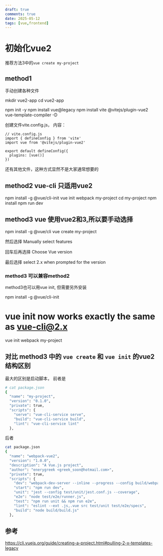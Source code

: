 ```yaml
---
draft: true
comments: true
date: 2025-05-12
tags: [vue,frontend]
---
```


# 初始化vue2
推荐方法3中的`vue create my-project`

## method1
手动创建各种文件

mkdir vue2-app
cd vue2-app

npm init -y
npm install vue@legacy
npm install vite @vitejs/plugin-vue2 vue-template-compiler -D


创建文件vite.config.js， 内容：
```
// vite.config.js
import { defineConfig } from 'vite'
import vue from '@vitejs/plugin-vue2'

export default defineConfig({
  plugins: [vue()]
})
```
还有其他文件，这种方式显然不是大家通常想要的

## method2 vue-cli 只适用vue2

npm install -g @vue/cli-init
vue init webpack my-project
cd my-project
npm install
npm run dev

## method3 vue 使用vue2和3,所以要手动选择

npm install -g @vue/cli
vue create my-project

然后选择 Manually select features

回车后再选择 Choose Vue version

最后选择 select 2.x when prompted for the version

### method3 可以兼容method2
method3也可以用vue init, 但需要另外安装

npm install -g @vue/cli-init
# vue init now works exactly the same as vue-cli@2.x
vue init webpack my-project


## 对比 method3 中的 `vue create` 和 `vue init` 的vue2结构区别

最大的区别是启动脚本， 前者是
```sh
# cat package.json
{                       
  "name": "my-project",               
  "version": "0.1.0",               
  "private": true,                    
  "scripts": {                    
    "serve": "vue-cli-service serve", 
    "build": "vue-cli-service build",
    "lint": "vue-cli-service lint"                                  
  },   
```
后者
```sh
cat package.json
{                                       
  "name": "webpack-vue2",                
  "version": "1.0.0",         
  "description": "A Vue.js project",                                                            
  "author": "enerygreek <greek_soon@hotmail.com>",
  "private": true,                    
  "scripts": {                                                                                  
    "dev": "webpack-dev-server --inline --progress --config build/webpack.dev.conf.js",
    "start": "npm run dev",
    "unit": "jest --config test/unit/jest.conf.js --coverage",
    "e2e": "node test/e2e/runner.js",
    "test": "npm run unit && npm run e2e",
    "lint": "eslint --ext .js,.vue src test/unit test/e2e/specs",
    "build": "node build/build.js"
  },
```


## 参考
https://cli.vuejs.org/guide/creating-a-project.html#pulling-2-x-templates-legacy


